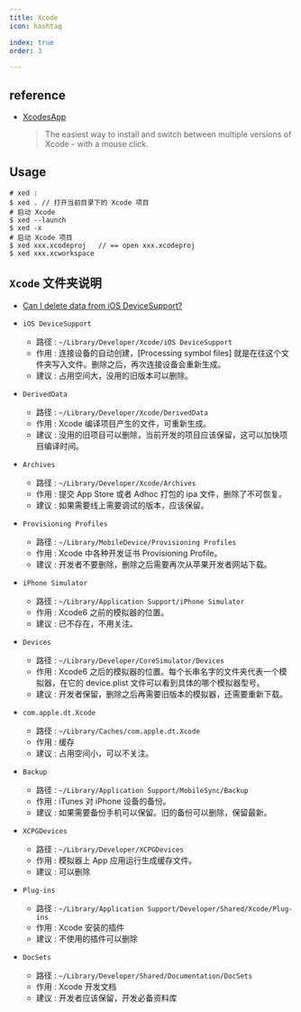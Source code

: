 ```yaml
---
title: Xcode
icon: hashtag

index: true
order: 3

---
```


<!-- more -->

## reference

- [XcodesApp](https://github.com/XcodesOrg/XcodesApp)
    > The easiest way to install and switch between multiple versions of Xcode - with a mouse click.

## Usage

```shell
# xed : 
$ xed . // 打开当前目录下的 Xcode 项目
# 启动 Xcode
$ xed --launch
$ xed -x
# 启动 Xcode 项目 
$ xed xxx.xcodeproj   // == open xxx.xcodeproj
$ xed xxx.xcworkspace
```

## `Xcode` 文件夹说明

- [Can I delete data from iOS DeviceSupport?](https://stackoverflow.com/questions/29930198/can-i-delete-data-from-ios-devicesupport)

- `iOS DeviceSupport`
    * 路径 : `~/Library/Developer/Xcode/iOS DeviceSupport`
    * 作用 : 连接设备的自动创建，[Processing symbol files] 就是在往这个文件夹写入文件。删除之后，再次连接设备会重新生成。
    * 建议 : 占用空间大，没用的旧版本可以删除。
- `DerivedData`
    * 路径 : `~/Library/Developer/Xcode/DerivedData`
    * 作用 : Xcode 编译项目产生的文件，可重新生成。
    * 建议 : 没用的旧项目可以删除，当前开发的项目应该保留，这可以加快项目编译时间。
- `Archives`
    * 路径 : `~/Library/Developer/Xcode/Archives`
    * 作用 : 提交 App Store 或者 Adhoc 打包的 ipa 文件，删除了不可恢复。
    * 建议 : 如果需要线上需要调试的版本，应该保留。
- `Provisioning Profiles`
    * 路径 : `~/Library/MobileDevice/Provisioning Profiles`
    * 作用 : Xcode 中各种开发证书 Provisioning Profile。
    * 建议 : 开发者不要删除，删除之后需要再次从苹果开发者网站下载。
- `iPhone Simulator`
    * 路径 : `~/Library/Application Support/iPhone Simulator`
    * 作用 : Xcode6 之前的模拟器的位置。
    * 建议 : 已不存在，不用关注。
- `Devices`
    * 路径 : `~/Library/Developer/CoreSimulator/Devices`
    * 作用 : Xcode6 之后的模拟器的位置。每个长串名字的文件夹代表一个模拟器，在它的 device.plist 文件可以看到具体的哪个模拟器型号。
    * 建议 : 开发者保留，删除之后再需要旧版本的模拟器，还需要重新下载。
- `com.apple.dt.Xcode`
    * 路径 : `~/Library/Caches/com.apple.dt.Xcode`
    * 作用 : 缓存
    * 建议 : 占用空间小，可以不关注。
- `Backup`
    * 路径 : `~/Library/Application Support/MobileSync/Backup`
    * 作用 : iTunes 对 iPhone 设备的备份。
    * 建议 : 如果需要备份手机可以保留。旧的备份可以删除，保留最新。
- `XCPGDevices`
    * 路径 : `~/Library/Developer/XCPGDevices`
    * 作用 : 模拟器上 App 应用运行生成缓存文件。
    * 建议 : 可以删除
- `Plug-ins`
    * 路径 : `~/Library/Application Support/Developer/Shared/Xcode/Plug-ins`
    * 作用 : Xcode 安装的插件 
    * 建议 : 不使用的插件可以删除
- `DocSets`
    * 路径 : `~/Library/Developer/Shared/Documentation/DocSets`
    * 作用 : Xcode 开发文档
    * 建议 : 开发者应该保留，开发必备资料库


